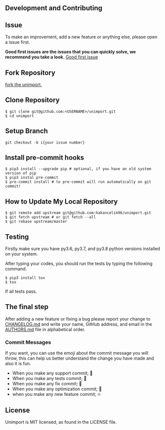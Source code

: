 ## Development and Contributing

## Issue

To make an improvement, add a new feature or anything else, please open a issue first.

**Good first issues are the issues that you can quickly solve, we recommend you take a
look.**
[Good first issue](https://github.com/hakancelik96/unimport/labels/good%20first%20issue)

## Fork Repository

[fork the unimport.](https://github.com/hakancelik96/unimport/fork)

## Clone Repository

```shell
$ git clone git@github.com:<USERNAME>/unimport.git
$ cd unimport
```

## Setup Branch

```shell
git checkout -b i{your issue number}
```

## Install pre-commit hooks

```shell
$ pip3 install --upgrade pip # optional, if you have an old system version of pip
$ pip3 instal pre-commit
$ pre-commit install # to pre-commit will run automatically on git commit!
```

## How to Update My Local Repository

```shell
$ git remote add upstream git@github.com:hakancelik96/unimport.git
$ git fetch upstream # or git fetch --all
$ git rebase upstream/master
```

## Testing

Firstly make sure you have py3.6, py3.7, and py3.8 python versions installed on your
system.

After typing your codes, you should run the tests by typing the following command.

```shell
$ pip3 install tox
$ tox
```

If all tests pass.

## The final step

After adding a new feature or fixing a bug please report your change to
[CHANGELOG.md](CHANGELOG.md) and write your name, GitHub address, and email in the
[AUTHORS.md](AUTHORS.md) file in alphabetical order.

### Commit Messages

If you want, you can use the emoji about the commit message you will throw, this can
help us better understand the change you have made and also it is fun.

- When you make any support commit; 💪
- When you make any tests commit; 🧪
- When you make any fix commit; 🐞
- When you make any optimization commit; 💊
- when you make any new feature commit; 🔥

## License

Unimport is MIT licensed, as found in the LICENSE file.
